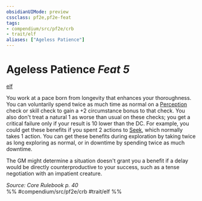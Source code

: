 ```yaml
---
obsidianUIMode: preview
cssclass: pf2e,pf2e-feat
tags:
- compendium/src/pf2e/crb
- trait/elf
aliases: ["Ageless Patience"]
---
```

# Ageless Patience  *Feat 5*  
[elf](elf.md "Elf Ancestry & Heritage Trait")  


You work at a pace born from longevity that enhances your thoroughness. You can voluntarily spend twice as much time as normal on a [Perception](skills.md#Perception) check or skill check to gain a +2 circumstance bonus to that check. You also don't treat a natural 1 as worse than usual on these checks; you get a critical failure only if your result is 10 lower than the DC. For example, you could get these benefits if you spent 2 actions to [Seek](seek.md), which normally takes 1 action. You can get these benefits during exploration by taking twice as long exploring as normal, or in downtime by spending twice as much downtime.

The GM might determine a situation doesn't grant you a benefit if a delay would be directly counterproductive to your success, such as a tense negotiation with an impatient creature.

*Source: Core Rulebook p. 40*  
%% #compendium/src/pf2e/crb #trait/elf %%